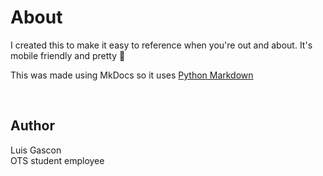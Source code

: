 # About

I created this to make it easy to reference when you're out and about. It's mobile friendly and pretty 🥰  

This was made using MkDocs so it uses [Python Markdown](https://squidfunk.github.io/mkdocs-material/setup/extensions/python-markdown/)

<br>

## Author

Luis Gascon  
OTS student employee
